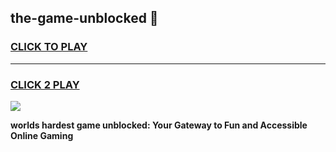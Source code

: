 
## the-game-unblocked 👋
<h3>
<a href="https://premium.freeplayer.one?title=the-game-unblocked&ref=14F">CLICK TO PLAY</a></h3>
<hr>

<h3>
<a href="https://premium.freeplayer.one?title=the-game-unblocked&ref=14F">CLICK 2 PLAY</a>
  
</h3>

<a href="https://premium.freeplayer.one?title=the-game-unblocked&ref=12F/"><img src="https://clearcache.store/games.png"></a>


**worlds hardest game unblocked: Your Gateway to Fun and Accessible Online Gaming**
